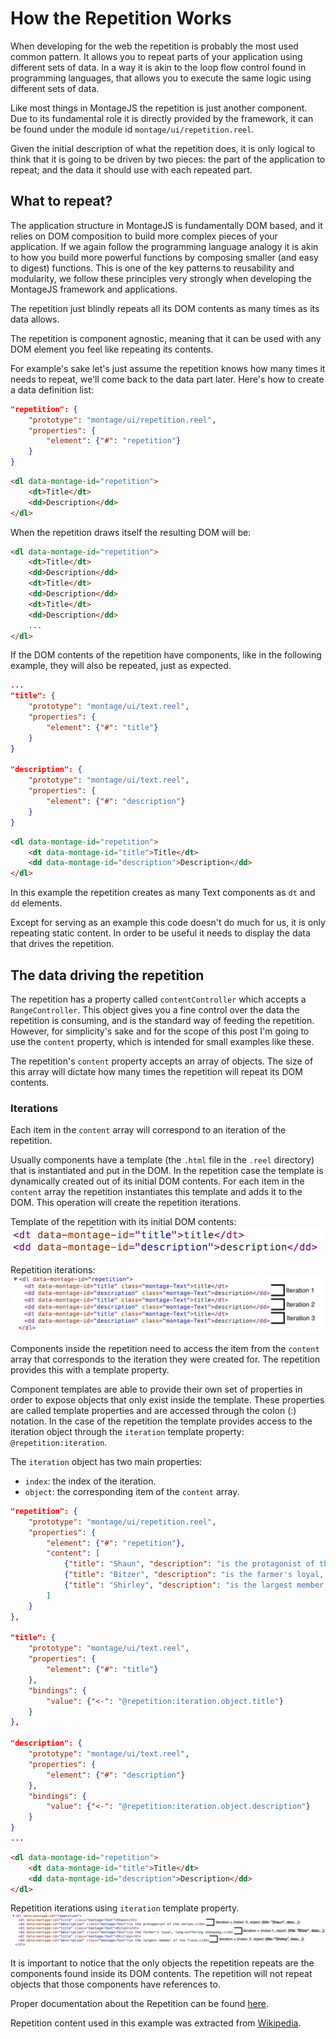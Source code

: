 How the Repetition Works
========================

When developing for the web the repetition is probably the most used common pattern.
It allows you to repeat parts of your application using different sets of data.
In a way it is akin to the loop flow control found in programming languages, that allows you to execute the same logic using different sets of data.

Like most things in MontageJS the repetition is just another component. Due to its fundamental role it is directly provided by the framework, it can be found under the module id `montage/ui/repetition.reel`.

Given the initial description of what the repetition does, it is only logical to think that it is going to be driven by two pieces: the part of the application to repeat; and the data it should use with each repeated part.

What to repeat?
---------------

The application structure in MontageJS is fundamentally DOM based, and it relies on DOM composition to build more complex pieces of your application. If we again follow the programming language analogy it is akin to how you build more powerful functions by composing smaller (and easy to digest) functions.
This is one of the key patterns to reusability and modularity, we follow these principles very strongly when developing the MontageJS framework and applications.

The repetition just blindly repeats all its DOM contents as many times as its data allows.

The repetition is component agnostic, meaning that it can be used with any DOM element you feel like repeating its contents.

For example's sake let's just assume the repetition knows how many times it needs to repeat, we'll come back to the data part later.
Here's how to create a data definition list:
```json
"repetition": {
    "prototype": "montage/ui/repetition.reel",
    "properties": {
        "element": {"#": "repetition"}
    }
}
```
```html
<dl data-montage-id="repetition">
    <dt>Title</dt>
    <dd>Description</dd>
</dl>
```

When the repetition draws itself the resulting DOM will be:
```html
<dl data-montage-id="repetition">
    <dt>Title</dt>
    <dd>Description</dd>
    <dt>Title</dt>
    <dd>Description</dd>
    <dt>Title</dt>
    <dd>Description</dd>
    ...
</dl>
```

If the DOM contents of the repetition have components, like in the following example, they will also be repeated, just as expected.
```json
...
"title": {
    "prototype": "montage/ui/text.reel",
    "properties": {
        "element": {"#": "title"}
    }
}

"description": {
    "prototype": "montage/ui/text.reel",
    "properties": {
        "element": {"#": "description"}
    }
}
```
```html
<dl data-montage-id="repetition">
    <dt data-montage-id="title">Title</dt>
    <dd data-montage-id="description">Description</dd>
</dl>
```

In this example the repetition creates as many Text components as `dt` and `dd` elements.

Except for serving as an example this code doesn't do much for us, it is only repeating static content. In order to be useful it needs to display the data that drives the repetition.

The data driving the repetition
-------------------------------

The repetition has a property called `contentController` which accepts a `RangeController`. This object gives you a fine control over the data the repetition is consuming, and is the standard way of feeding the repetition.
However, for simplicity's sake and for the scope of this post I'm going to use the `content` property, which is intended for small examples like these.

The repetition's `content` property accepts an array of objects. The size of this array will dictate how many times the repetition will repeat its DOM contents.

### Iterations
Each item in the `content` array will correspond to an iteration of the repetition.

Usually components have a template (the `.html` file in the `.reel` directory) that is instantiated and put in the DOM. In the repetition case the template is dynamically created out of its initial DOM contents.
For each item in the `content` array the repetition instantiates this template and adds it to the DOM. This operation will create the repetition iterations.

Template of the repetition with its initial DOM contents:
![Repetition Template](repetition-template.png "Repetition Template")

Repetition iterations:
![Rendered Repetition Iterations](repetition-iterations.png "Rendered Repetition Iterations")

Components inside the repetition need to access the item from the `content` array that corresponds to the iteration they were created for. The repetition provides this with a template property.

Component templates are able to provide their own set of properties in order to expose objects that only exist inside the template. These properties are called template properties and are accessed through the colon (:) notation.
In the case of the repetition the template provides access to the iteration object through the `iteration` template property: `@repetition:iteration`.

The `iteration` object has two main properties:

 - `index`: the index of the iteration.
 - `object`: the corresponding item of the `content` array.

```json
"repetition": {
    "prototype": "montage/ui/repetition.reel",
    "properties": {
        "element": {"#": "repetition"},
        "content": [
            {"title": "Shaun", "description": "is the protagonist of the series."},
            {"title": "Bitzer", "description": "is the farmer's loyal, long-suffering sheepdog."},
            {"title": "Shirley", "description": "is the largest member of the flock."}
        ]
    }
},

"title": {
    "prototype": "montage/ui/text.reel",
    "properties": {
        "element": {"#": "title"}
    },
    "bindings": {
        "value": {"<-": "@repetition:iteration.object.title"}
    }
},

"description": {
    "prototype": "montage/ui/text.reel",
    "properties": {
        "element": {"#": "description"}
    },
    "bindings": {
        "value": {"<-": "@repetition:iteration.object.description"}
    }
}
...
```
```html
<dl data-montage-id="repetition">
    <dt data-montage-id="title">Title</dt>
    <dd data-montage-id="description">Description</dd>
</dl>
```

Repetition iterations using `iteration` template property.
![Repetition :iteration template property](repetition-iteration-objects.png "Repetition :iteration template property")

It is important to notice that the only objects the repetition repeats are the components found inside its DOM contents. The repetition will not repeat objects that those components have references to.

Proper documentation about the Repetition can be found [here](http://docs.montagestudio.com/montagejs/repetition.html).

Repetition content used in this example was extracted from [Wikipedia](http://en.wikipedia.org/wiki/Shaun_the_Sheep).